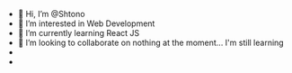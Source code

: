 - 👋 Hi, I’m @Shtono
- 👀 I’m interested in Web Development
- 🌱 I’m currently learning React JS
- 💞️ I’m looking to collaborate on nothing at the moment... I'm still learning
- 
- <!---
- 📫 How to reach me shtonojs@gmail.com
--->
<!---
Shtono/Shtono is a ✨ special ✨ repository because its `README.md` (this file) appears on your GitHub profile.
You can click the Preview link to take a look at your changes.
--->
